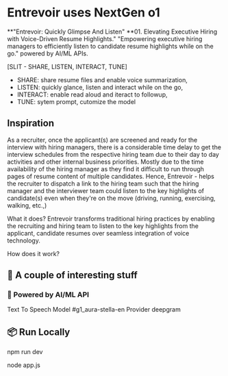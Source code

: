 # Entrevoir uses NextGen o1

**"Entrevoir: Quickly Glimpse And Listen"
**01. Elevating Executive Hiring with Voice-Driven Resume Highlights."
"Empowering executive hiring managers to efficiently listen to candidate resume highlights while on the go." 
 powered by AI/ML APIs.

[SLIT - SHARE, LISTEN, INTERACT, TUNE]
- SHARE: share resume files and enable voice summarization, 
- LISTEN: quickly glance, listen and interact while on the go,
- INTERACT: enable read aloud and iteract to followup,
- TUNE: sytem prompt, cutomize the model

## Inspiration
As a recruiter, once the applicant(s) are screened and ready for the interview with hiring managers, there is a considerable time delay to get the interview schedules from the respective hiring team due to their day to day activities and other internal business priorities. Mostly due to the time availability of the hiring manager as they find it difficult to run through pages of resume content of multiple candidates. Hence, Entrevoir - helps the recruiter to dispatch a link to the hiring team such that the hiring manager and the interviewer team could listen to the key highlights of candidate(s) even when they're on the move (driving, running, exercising, walking, etc.,)

What it does?
Entrevoir transforms traditional hiring practices by enabling the recruiting and hiring team to listen to the key highlights from the applicant, candidate resumes over seamless integration of voice technology.

How does it work?

## 🐐 A couple of interesting stuff

### 🚀 Powered by AI/ML API

Text To Speech Model #g1_aura-stella-en Provider deepgram


## 📦 Run Locally

npm run dev

node app.js
